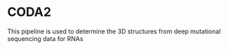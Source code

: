 # CODA2
This pipeline is used to determine the 3D structures from deep mutational sequencing data for RNAs
